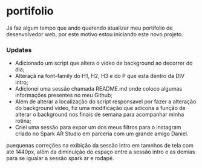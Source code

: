 # portifolio

Já faz algum tempo que ando querendo atualizar meu portifolio de desenvolvedor web, por este motivo estou iniciando este novo projeto.

### Updates

- Adicionado um script que altera o video de background ao decorrer do dia;  
- Alteraçã na font-family do H1, H2, H3 e do P que esta dentro da DIV intro;  
- Adicionei uma sessão chamada README.md onde coloco algumas informações presentes no meu Github;  
- Além de alterar a localização do script responsavel por fazer a alteração do background video, fiz uma modificação que adicona a função de alterar o background nos finais de semana para acompanhar minha rotina;
- Criei uma sessão para expor um dos meus filtros para o instagram criado no Spark AR Studio em parceria com um grande amigo Daniel.

puequenas correções na exibição da sessão intro em tamnhos de tela com até 1440px, além da diminuição do espaço entre a sessão intro e as demias para se igualar a sessão spark ar e rodapé.